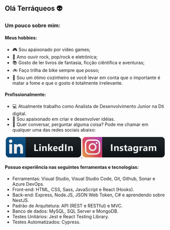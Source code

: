 ## Olá Terráqueos :alien:

### Um pouco sobre mim:
#### Meus hobbies:
* :video_game: Sou apaixonado por vídeo games;
* :musical_note: Amo ouvir rock, pop/rock e eletrônica;
* :books: Gosto de ler livros de fantasia, ficção ciêntifica e aventuras;
* :bike: Faço trilha de bike sempre que posso;
* :cookie: Sou um ótimo cozinheiro se você levar em conta que o importante é matar a fome e que o gosto é totalmente irrelevante.

#### Profissionalmente:
* :computer: Atualmente trabalho como Analista de Desenvolvimento Junior na Dti digital.
* :rocket: Sou apaixonado em criar e desenvolver idéias.
* :speech_balloon: Quer conversar, perguntar alguma coisa? Pode me chamar em qualquer uma das redes sociais abaixo:

<p align="center">
  <a href="https://www.linkedin.com/in/victorsaraivadev/">
    <img src="https://github.com/MikeCodesDotNET/ColoredBadges/blob/master/svg/social/linkedin.svg" alt="Linkedin-logo" style="vertical-align:top margin:4px 2px">
  </a>

  <a href="https://www.instagram.com/itsmevitu/">
    <img src="https://github.com/MikeCodesDotNET/ColoredBadges/blob/master/svg/social/instagram.svg" alt="Instagram-logo" style="vertical-align:top margin:4px 2px">
  </a>  
</p>

#### Possuo experiência nas seguintes ferramentas e tecnologias:
* Ferramentas: Visual Studio, Visual Studio Code, Git, Github, Sonar e Azure DevOps.
* Front-end: HTML, CSS, Sass, JavaScript e React (Hooks).
* Back-end: Express, Node.JS, JSON Web Token, C# e aprendendo sobre NestJS.
* Padrão de Arquitetura: API (REST e RESTful) e MVC.
* Banco de dados: MySQL, SQL Server e MongoDB.
* Testes Unitários: Jest e React Testing Library.
* Testes Automatizados: Cypress.
